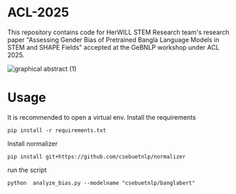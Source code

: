 # ACL-2025
This repository contains code for HerWILL STEM Research team's research paper "Assessing Gender Bias of Pretrained Bangla Language Models in STEM and SHAPE Fields" accepted at the GeBNLP workshop under ACL 2025.

![graphical abstract (1)](https://github.com/user-attachments/assets/64914bd3-b182-4a1f-a887-991524cea15e)

# Usage
It is recommended to open a virtual env.
Install the requirements
```
pip install -r requirements.txt
```
Install normalizer
```
pip install git+https://github.com/csebuetnlp/normalizer
```
run the script
```
python  analyze_bias.py --modelname "csebuetnlp/banglabert"
```

